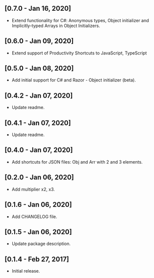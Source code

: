 ## [0.7.0 - Jan 16, 2020]

- Extend functionality for C#: Anonymous types, Object initializer and Implicitly-typed Arrays in Object Initializers.

## [0.6.0 - Jan 09, 2020]

- Extend support of Productivity Shortcuts to JavaScript, TypeScript

## [0.5.0 - Jan 08, 2020]

- Add initial support for C# and Razor - Object initializer (beta).

## [0.4.2 - Jan 07, 2020]

- Update readme.

## [0.4.1 - Jan 07, 2020]

- Update readme.

## [0.4.0 - Jan 07, 2020]

- Add shortcuts for JSON files: Obj and Arr with 2 and 3 elements.

## [0.2.0 - Jan 06, 2020]

- Add multiplier x2, x3.

## [0.1.6 - Jan 06, 2020]

- Add CHANGELOG file.

## [0.1.5 - Jan 06, 2020]

- Update package description.

## [0.1.4 - Feb 27, 2017]

- Initial release.